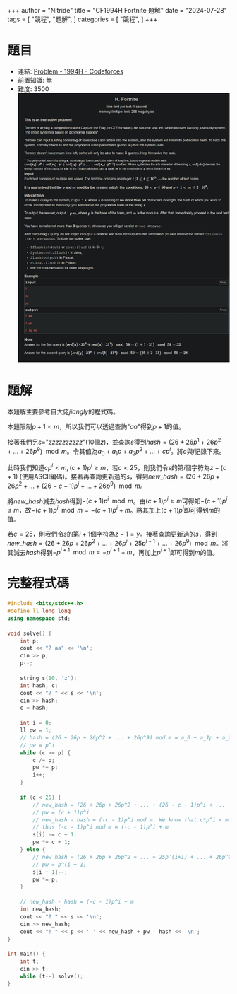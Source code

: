 +++
author = "Nitride"
title = "CF1994H Fortnite 題解"
date = "2024-07-28"
tags = [
    "競程",
    "題解",
]
categories = [
    "競程",
]
+++
# 題目
- 連結: [Problem - 1994H - Codeforces](https://codeforces.com/problemset/problem/1994/H)
- 前置知識: 無
- 難度: 3500
![p](p.jpeg)

# 題解
本題解主要參考自大佬$jiangly$的程式碼。

本題限制$p + 1 < m$，所以我們可以透過查詢"$aa$"得到$p + 1$的值。

接著我們另$s=$"$zzzzzzzzzz$"(10個$z$)，並查詢$s$得到$hash=(26+26p^1+26p^2+\dots+26p^9)\mod m$。令其值為$a_{0}+a_{1}p+a_{2}p^2+\dots+cp^i$。將$c$與$i$記錄下來。

此時我們知道$cp^i<m,(c+1)p^i\geq m$，若$c<25$，則我們令$s$的第$i$個字符為$z-(c+1)$ (使用ASCII編碼)。接著再查詢更新過的$s$，得到$new\_hash=(26+26p+26p^2+\dots+(26-c-1)p^i+\dots+26p^9)\mod m$。

將$new\_hash$減去$hash$得到$-(c+1)p^i\mod m$。由$(c+1)p^i\geq m$可得知$-(c+1)p^i\leq m$，故$-(c+1)p^i\mod m=-(c+1)p^i+m$。將其加上$(c+1)p^i$即可得到$m$的值。

若$c=25$，則我們令$s$的第$i+1$個字符為$z-1=y$。接著查詢更新過的$s$，得到$new\_hash=(26+26p+26p^2+\dots+26p^i+25p^{i+1}+\dots+26p^9)\mod m$。將其減去$hash$得到$-p^{i+1}\mod m=-p^{i+1}+m$，再加上$p^{i+1}$即可得到$m$的值。


# 完整程式碼
```cpp
#include <bits/stdc++.h>
#define ll long long
using namespace std;

void solve() {
	int p;
	cout << "? aa" << '\n';
	cin >> p;
	p--;

	string s(10, 'z');
	int hash, c;
	cout << "? " << s << '\n';
	cin >> hash;
	c = hash;

	int i = 0;
	ll pw = 1;
	// hash = (26 + 26p + 26p^2 + ... + 26p^9) mod m = a_0 + a_1p + a_2p^2 + ... + c*p^i
	// pw = p^i
	while (c >= p) {
		c /= p;
		pw *= p;
		i++;
	}

	if (c < 25) {
		// new_hash = (26 + 26p + 26p^2 + ... + (26 - c - 1)p^i + ... + 26p^9) mod m
		// pw = (c + 1)p^i
		// new_hash - hash = (-c - 1)p^i mod m. We know that c*p^i < m and (c + 1)p^i >= m
		// thus (-c - 1)p^i mod m = (-c - 1)p^i + m
		s[i] -= c + 1;
		pw *= c + 1;
	} else {
		// new_hash = (26 + 26p + 26p^2 + ... + 25p^(i+1) + ... + 26p^9) mod m
		// pw = p^(i + 1)
		s[i + 1]--;
		pw *= p;
	}

	// new_hash - hash = (-c - 1)p^i + m
	int new_hash;
	cout << "? " << s << '\n';
	cin >> new_hash;
	cout << "! " << p << ' ' << new_hash + pw - hash << '\n';
}

int main() {
	int t;
	cin >> t;
	while (t--) solve();
}
```